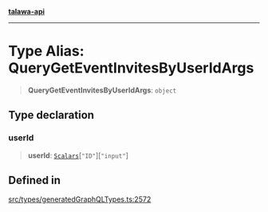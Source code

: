 [**talawa-api**](../../../README.md)

***

# Type Alias: QueryGetEventInvitesByUserIdArgs

> **QueryGetEventInvitesByUserIdArgs**: `object`

## Type declaration

### userId

> **userId**: [`Scalars`](Scalars.md)\[`"ID"`\]\[`"input"`\]

## Defined in

[src/types/generatedGraphQLTypes.ts:2572](https://github.com/Suyash878/talawa-api/blob/f376d03c37e9acd046e7cc983947432c95f74442/src/types/generatedGraphQLTypes.ts#L2572)
